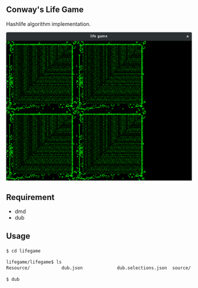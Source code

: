 Conway's Life Game
--------------------
Hashlife algorithm implementation.

![lifegame](/img/lifegame.png?raw=true "lifegame")

## Requirement
- dmd  
- dub  

## Usage
`$ cd lifegame`
```
lifegame/lifegame$ ls
Resource/            dub.json             dub.selections.json  source/
```
`$ dub`

